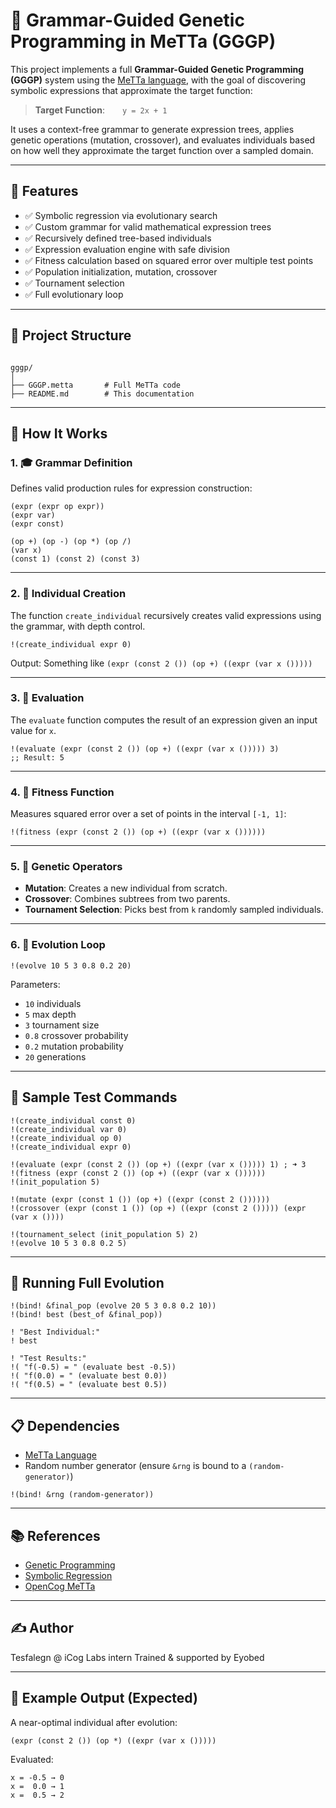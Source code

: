 
# 🌱 Grammar-Guided Genetic Programming in MeTTa (GGGP)

This project implements a full **Grammar-Guided Genetic Programming (GGGP)** system using the [MeTTa language](https://github.com/opencog/meTTa), with the goal of discovering symbolic expressions that approximate the target function:

> **Target Function**:  `y = 2x + 1`

It uses a context-free grammar to generate expression trees, applies genetic operations (mutation, crossover), and evaluates individuals based on how well they approximate the target function over a sampled domain.

---

## 🧩 Features

- ✅ Symbolic regression via evolutionary search
- ✅ Custom grammar for valid mathematical expression trees
- ✅ Recursively defined tree-based individuals
- ✅ Expression evaluation engine with safe division
- ✅ Fitness calculation based on squared error over multiple test points
- ✅ Population initialization, mutation, crossover
- ✅ Tournament selection
- ✅ Full evolutionary loop

---

## 📁 Project Structure

```

gggp/
│
├── GGGP.metta       # Full MeTTa code
├── README.md        # This documentation

````

---

## 📖 How It Works

### 1. 🎓 Grammar Definition

Defines valid production rules for expression construction:

```metta
(expr (expr op expr))
(expr var)
(expr const)

(op +) (op -) (op *) (op /)
(var x)
(const 1) (const 2) (const 3)
````

---

### 2. 🧱 Individual Creation

The function `create_individual` recursively creates valid expressions using the grammar, with depth control.

```metta
!(create_individual expr 0)
```

Output: Something like `(expr (const 2 ()) (op +) ((expr (var x ()))))`

---

### 3. 🧮 Evaluation

The `evaluate` function computes the result of an expression given an input value for `x`.

```metta
!(evaluate (expr (const 2 ()) (op +) ((expr (var x ())))) 3)
;; Result: 5
```

---

### 4. 📏 Fitness Function

Measures squared error over a set of points in the interval `[-1, 1]`:

```metta
!(fitness (expr (const 2 ()) (op +) ((expr (var x ())))))
```

---

### 5. 🧬 Genetic Operators

* **Mutation**: Creates a new individual from scratch.
* **Crossover**: Combines subtrees from two parents.
* **Tournament Selection**: Picks best from `k` randomly sampled individuals.

---

### 6. 🔁 Evolution Loop

```metta
!(evolve 10 5 3 0.8 0.2 20)
```

Parameters:

* `10` individuals
* `5` max depth
* `3` tournament size
* `0.8` crossover probability
* `0.2` mutation probability
* `20` generations

---

## 🧪 Sample Test Commands

```metta
!(create_individual const 0)
!(create_individual var 0)
!(create_individual op 0)
!(create_individual expr 0)

!(evaluate (expr (const 2 ()) (op +) ((expr (var x ())))) 1) ; ➜ 3
!(fitness (expr (const 2 ()) (op +) ((expr (var x ())))))
!(init_population 5)

!(mutate (expr (const 1 ()) (op +) ((expr (const 2 ())))))
!(crossover (expr (const 1 ()) (op +) ((expr (const 2 ())))) (expr (var x ())))

!(tournament_select (init_population 5) 2)
!(evolve 10 5 3 0.8 0.2 5)
```

---

## 🚀 Running Full Evolution

```metta
!(bind! &final_pop (evolve 20 5 3 0.8 0.2 10))
!(bind! best (best_of &final_pop))

! "Best Individual:"
! best

! "Test Results:"
!( "f(-0.5) = " (evaluate best -0.5))
!( "f(0.0) = " (evaluate best 0.0))
!( "f(0.5) = " (evaluate best 0.5))
```

---

## 📋 Dependencies

* [MeTTa Language](https://github.com/opencog/meTTa)
* Random number generator (ensure `&rng` is bound to a `(random-generator)`)

```metta
!(bind! &rng (random-generator))
```

---

## 📚 References

* [Genetic Programming](https://en.wikipedia.org/wiki/Genetic_programming)
* [Symbolic Regression](https://en.wikipedia.org/wiki/Symbolic_regression)
* [OpenCog MeTTa](https://wiki.opencog.org/MeTTa)

---

## ✍️ Author

Tesfalegn @ iCog Labs intern
Trained & supported by Eyobed

---

## 🧠 Example Output (Expected)

A near-optimal individual after evolution:

```
(expr (const 2 ()) (op *) ((expr (var x ()))))
```

Evaluated:

```
x = -0.5 → 0
x =  0.0 → 1
x =  0.5 → 2
```
